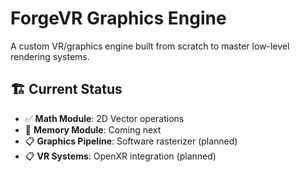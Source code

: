 # ForgeVR Graphics Engine

A custom VR/graphics engine built from scratch to master low-level rendering systems.

## 🏗️ Current Status
- ✅ **Math Module**: 2D Vector operations
- 🚧 **Memory Module**: Coming next
- 📋 **Graphics Pipeline**: Software rasterizer (planned)
- 📋 **VR Systems**: OpenXR integration (planned)
